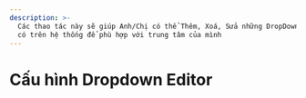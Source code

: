 ```yaml
---
description: >-
  Các thao tác này sẽ giúp Anh/Chị có thể Thêm, Xoá, Sửa những DropDown Editor
  có trên hệ thống để phù hợp với trung tâm của mình
---
```


# Cấu hình Dropdown Editor

